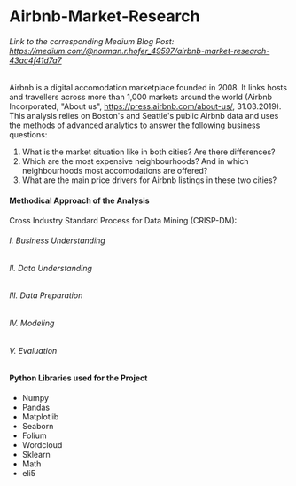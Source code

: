 # Airbnb-Market-Research
###### Link to the corresponding Medium Blog Post: https://medium.com/@norman.r.hofer_49597/airbnb-market-research-43ac4f41d7a7
Airbnb is a digital accomodation marketplace founded in 2008. It links hosts and travellers across more than 1,000 markets around the world (Airbnb Incorporated, "About us", https://press.airbnb.com/about-us/, 31.03.2019). This analysis relies on Boston's and Seattle's public Airbnb data and uses the methods of advanced analytics to answer the following business questions:

1. What is the market situation like in both cities? Are there differences?
2. Which are the most expensive neighbourhoods? And in which neighbourhoods most accomodations are offered?
3. What are the main price drivers for Airbnb listings in these two cities?


#### Methodical Approach of the Analysis
Cross Industry Standard Process for Data Mining (CRISP-DM):

###### I.   Business Understanding
###### II.  Data Understanding
###### III. Data Preparation
###### IV.  Modeling
###### V.   Evaluation


#### Python Libraries used for the Project
- Numpy
- Pandas
- Matplotlib
- Seaborn
- Folium
- Wordcloud
- Sklearn
- Math
- eli5
